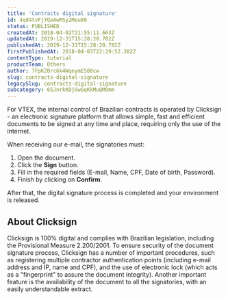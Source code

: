 ```yaml
---
title: 'Contracts digital signature'
id: 4qd4tvFjYQoAwMSy2Meu80
status: PUBLISHED
createdAt: 2018-04-02T21:55:11.663Z
updatedAt: 2019-12-31T15:28:20.782Z
publishedAt: 2019-12-31T15:28:20.782Z
firstPublishedAt: 2018-04-03T22:29:52.382Z
contentType: tutorial
productTeam: Others
author: 7FpKZ0rc6k4WqeymES80cw
slug: contracts-digital-signature
legacySlug: contracts-digital-signature
subcategory: 6SJnrkKDjGwSqKkMuQMOmm
---
```


For VTEX, the internal control of Brazilian contracts is operated by Clicksign - an electronic signature platform that allows simple, fast and efficient documents to be signed at any time and place, requiring only the use of the internet.

When receiving our e-mail, the signatories must:

1. Open the document.
2. Click the __Sign__ button.
3. Fill in the required fields (E-mail, Name, CPF, Date of birth, Password).
4. Finish by clicking on __Confirm__.

After that, the digital signature process is completed and your environment is released.

## About Clicksign

Clicksign is 100% digital and complies with Brazilian legislation, including the Provisional Measure 2.200/2001. To ensure security of the document signature process, Clicksign has a number of important procedures, such as registering multiple contractor authentication points (including e-mail address and IP, name and CPF), and the use of electronic lock (which acts as a "fingerprint" to assure the document integrity). Another important feature is the availability of the document to all the signatories, with an easily understandable extract.
